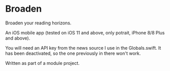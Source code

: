 # Broaden
Broaden your reading horizons.

An iOS mobile app (tested on iOS 11 and above, only potrait, iPhone 8/8 Plus and above).

You will need an API key from the news source I use in the Globals.swift.
It has been deactivated, so the one previously in there won't work.

Written as part of a module project.
